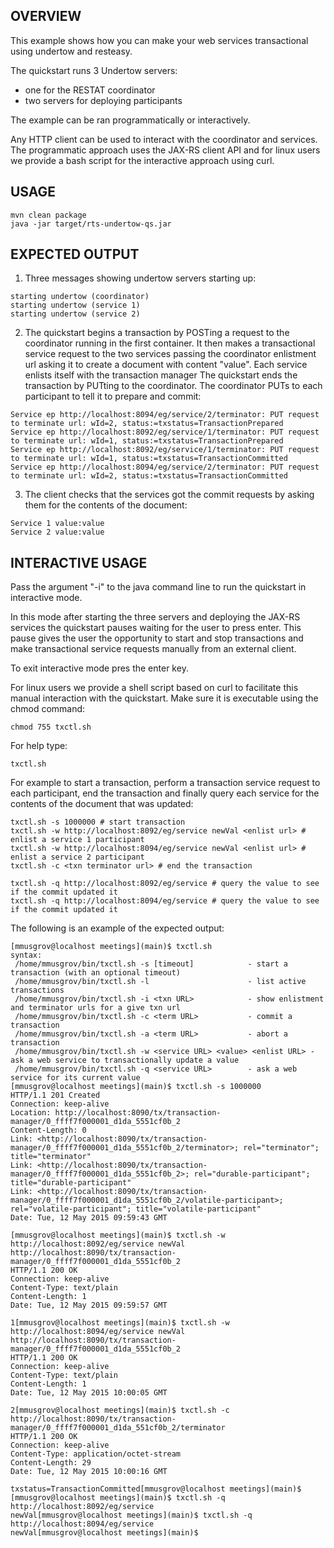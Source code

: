 OVERVIEW
--------
This example shows how you can make your web services transactional using undertow and resteasy.

The quickstart runs 3 Undertow servers:

- one for the RESTAT coordinator
- two servers for deploying participants

The example can be ran programmatically or interactively.

Any HTTP client can be used to interact with the coordinator and services. The programmatic approach uses the
JAX-RS client API and for linux users we provide a bash script for the interactive approach using curl.


USAGE
-----

    mvn clean package
    java -jar target/rts-undertow-qs.jar

EXPECTED OUTPUT
---------------

1. Three messages showing undertow servers starting up:

```
starting undertow (coordinator)
starting undertow (service 1)
starting undertow (service 2)
```

2. The quickstart begins a transaction by POSTing a request to the coordinator running in the first container.
   It then makes a transactional service request to the two services passing the coordinator enlistment
   url asking it to create a document with content "value".
   Each service enlists itself with the transaction manager
   The quickstart ends the transaction by PUTting to the coordinator.
   The coordinator PUTs to each participant to tell it to prepare and commit:

```
Service ep http://localhost:8094/eg/service/2/terminator: PUT request to terminate url: wId=2, status:=txstatus=TransactionPrepared
Service ep http://localhost:8092/eg/service/1/terminator: PUT request to terminate url: wId=1, status:=txstatus=TransactionPrepared
Service ep http://localhost:8092/eg/service/1/terminator: PUT request to terminate url: wId=1, status:=txstatus=TransactionCommitted
Service ep http://localhost:8094/eg/service/2/terminator: PUT request to terminate url: wId=2, status:=txstatus=TransactionCommitted
```

3. The client checks that the services got the commit requests by asking them for the contents of the document:

```
Service 1 value:value
Service 2 value:value
```

INTERACTIVE USAGE
-----------------

Pass the argument "-i" to the java command line to run the quickstart in interactive mode.

In this mode after starting the three servers and deploying the JAX-RS services the quickstart pauses waiting
for the user to press enter. This pause gives the user the opportunity to start and stop transactions and make
transactional service requests manually from an external client.

To exit interactive mode pres the enter key.

For linux users we provide a shell script based on curl to facilitate this manual interaction with the quickstart.
Make sure it is executable using the chmod command:

    chmod 755 txctl.sh

For help type:

    txctl.sh

For example to start a transaction, perform a transaction service request to each participant,
end the transaction and finally query each service for the contents of the document that was updated:

    txctl.sh -s 1000000 # start transaction
    txctl.sh -w http://localhost:8092/eg/service newVal <enlist url> # enlist a service 1 participant
    txctl.sh -w http://localhost:8094/eg/service newVal <enlist url> # enlist a service 2 participant
    txctl.sh -c <txn terminator url> # end the transaction

    txctl.sh -q http://localhost:8092/eg/service # query the value to see if the commit updated it
    txctl.sh -q http://localhost:8094/eg/service # query the value to see if the commit updated it

The following is an example of the expected output:

```
[mmusgrov@localhost meetings](main)$ txctl.sh
syntax:
 /home/mmusgrov/bin/txctl.sh -s [timeout]            - start a transaction (with an optional timeout)
 /home/mmusgrov/bin/txctl.sh -l                      - list active transactions 
 /home/mmusgrov/bin/txctl.sh -i <txn URL>            - show enlistment and terminator urls for a give txn url
 /home/mmusgrov/bin/txctl.sh -c <term URL>           - commit a transaction
 /home/mmusgrov/bin/txctl.sh -a <term URL>           - abort a transaction
 /home/mmusgrov/bin/txctl.sh -w <service URL> <value> <enlist URL> - ask a web service to transactionally update a value
 /home/mmusgrov/bin/txctl.sh -q <service URL>        - ask a web service for its current value
[mmusgrov@localhost meetings](main)$ txctl.sh -s 1000000
HTTP/1.1 201 Created
Connection: keep-alive
Location: http://localhost:8090/tx/transaction-manager/0_ffff7f000001_d1da_5551cf0b_2
Content-Length: 0
Link: <http://localhost:8090/tx/transaction-manager/0_ffff7f000001_d1da_5551cf0b_2/terminator>; rel="terminator"; title="terminator"
Link: <http://localhost:8090/tx/transaction-manager/0_ffff7f000001_d1da_5551cf0b_2>; rel="durable-participant"; title="durable-participant"
Link: <http://localhost:8090/tx/transaction-manager/0_ffff7f000001_d1da_5551cf0b_2/volatile-participant>; rel="volatile-participant"; title="volatile-participant"
Date: Tue, 12 May 2015 09:59:43 GMT

[mmusgrov@localhost meetings](main)$ txctl.sh -w http://localhost:8092/eg/service newVal http://localhost:8090/tx/transaction-manager/0_ffff7f000001_d1da_5551cf0b_2
HTTP/1.1 200 OK
Connection: keep-alive
Content-Type: text/plain
Content-Length: 1
Date: Tue, 12 May 2015 09:59:57 GMT

1[mmusgrov@localhost meetings](main)$ txctl.sh -w http://localhost:8094/eg/service newVal http://localhost:8090/tx/transaction-manager/0_ffff7f000001_d1da_5551cf0b_2
HTTP/1.1 200 OK
Connection: keep-alive
Content-Type: text/plain
Content-Length: 1
Date: Tue, 12 May 2015 10:00:05 GMT

2[mmusgrov@localhost meetings](main)$ txctl.sh -c http://localhost:8090/tx/transaction-manager/0_ffff7f000001_d1da_551cf0b_2/terminator
HTTP/1.1 200 OK
Connection: keep-alive
Content-Type: application/octet-stream
Content-Length: 29
Date: Tue, 12 May 2015 10:00:16 GMT

txstatus=TransactionCommitted[mmusgrov@localhost meetings](main)$ 
[mmusgrov@localhost meetings](main)$ txctl.sh -q http://localhost:8092/eg/service
newVal[mmusgrov@localhost meetings](main)$ txctl.sh -q http://localhost:8094/eg/service
newVal[mmusgrov@localhost meetings](main)$ 
```
